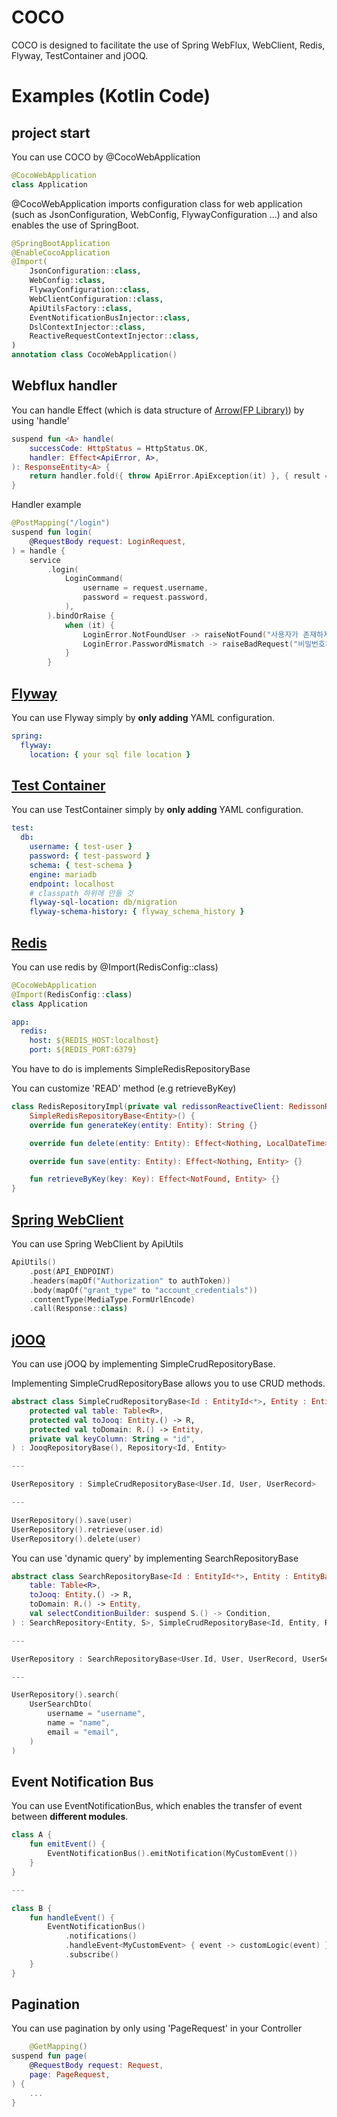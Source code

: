 COCO
====

COCO is designed to facilitate the use of Spring WebFlux, WebClient, Redis, Flyway, TestContainer and jOOQ.

Examples (Kotlin Code)
========

project start
----------------------

You can use COCO by @CocoWebApplication

```kotlin
@CocoWebApplication
class Application
```

@CocoWebApplication imports configuration class for web application (such as JsonConfiguration, WebConfig,
FlywayConfiguration ...) and also enables the use of SpringBoot.

```kotlin
@SpringBootApplication
@EnableCocoApplication
@Import(
    JsonConfiguration::class,
    WebConfig::class,
    FlywayConfiguration::class,
    WebClientConfiguration::class,
    ApiUtilsFactory::class,
    EventNotificationBusInjector::class,
    DslContextInjector::class,
    ReactiveRequestContextInjector::class,
)
annotation class CocoWebApplication()
```

Webflux handler
----------------------
You can handle Effect (which is data structure of [Arrow(FP Library)](https://arrow-kt.io/)) by using 'handle'

```kotlin
suspend fun <A> handle(
    successCode: HttpStatus = HttpStatus.OK,
    handler: Effect<ApiError, A>,
): ResponseEntity<A> {
    return handler.fold({ throw ApiError.ApiException(it) }, { result = ResponseEntity.status(successCode).body(it) })
}
```

Handler example

```kotlin
@PostMapping("/login")
suspend fun login(
    @RequestBody request: LoginRequest,
) = handle {
    service
        .login(
            LoginCommand(
                username = request.username,
                password = request.password,
            ),
        ).bindOrRaise {
            when (it) {
                LoginError.NotFoundUser -> raiseNotFound("사용자가 존재하지 않습니다")
                LoginError.PasswordMismatch -> raiseBadRequest("비밀번호가 일치하지 않습니다")
            }
        }
```

[Flyway](https://www.red-gate.com/products/flyway)
----------------------
You can use Flyway simply by **only adding** YAML configuration.

```yaml
spring:
  flyway:
    location: { your sql file location }
```

[Test Container](https://testcontainers.com/)
----------------------
You can use TestContainer simply by **only adding** YAML configuration.

```yaml
test:
  db:
    username: { test-user }
    password: { test-password }
    schema: { test-schema }
    engine: mariadb
    endpoint: localhost
    # classpath 하위에 만들 것
    flyway-sql-location: db/migration
    flyway-schema-history: { flyway_schema_history }
```

[Redis](https://redis.io/)
----------------------

You can use redis by @Import(RedisConfig::class)

```kotlin
@CocoWebApplication
@Import(RedisConfig::class)
class Application
```

```yaml
app:
  redis:
    host: ${REDIS_HOST:localhost}
    port: ${REDIS_PORT:6379}
```

You have to do is implements SimpleRedisRepositoryBase

You can customize 'READ' method (e.g retrieveByKey)

```kotlin
class RedisRepositoryImpl(private val redissonReactiveClient: RedissonReactiveClient) :
    SimpleRedisRepositoryBase<Entity>() {
    override fun generateKey(entity: Entity): String {}

    override fun delete(entity: Entity): Effect<Nothing, LocalDateTime> {}

    override fun save(entity: Entity): Effect<Nothing, Entity> {}

    fun retrieveByKey(key: Key): Effect<NotFound, Entity> {}
}
```

[Spring WebClient](https://docs.spring.io/spring-framework/reference/web/webflux-webclient.html)
----------------------

You can use Spring WebClient by ApiUtils

```kotlin
ApiUtils()
    .post(API_ENDPOINT)
    .headers(mapOf("Authorization" to authToken))
    .body(mapOf("grant_type" to "account_credentials"))
    .contentType(MediaType.FormUrlEncode)
    .call(Response::class)
```

[jOOQ](https://www.jooq.org/)
----------------------

You can use jOOQ by implementing SimpleCrudRepositoryBase.

Implementing SimpleCrudRepositoryBase allows you to use CRUD methods.

```kotlin
abstract class SimpleCrudRepositoryBase<Id : EntityId<*>, Entity : EntityBase<Id>, R : Record>(
    protected val table: Table<R>,
    protected val toJooq: Entity.() -> R,
    protected val toDomain: R.() -> Entity,
    private val keyColumn: String = "id",
) : JooqRepositoryBase(), Repository<Id, Entity>

---

UserRepository : SimpleCrudRepositoryBase<User.Id, User, UserRecord>

---

UserRepository().save(user)
UserRepository().retrieve(user.id)
UserRepository().delete(user)
```

You can use 'dynamic query' by implementing SearchRepositoryBase

```kotlin
abstract class SearchRepositoryBase<Id : EntityId<*>, Entity : EntityBase<Id>, R : Record, S : SearchDtoBase>(
    table: Table<R>,
    toJooq: Entity.() -> R,
    toDomain: R.() -> Entity,
    val selectConditionBuilder: suspend S.() -> Condition,
) : SearchRepository<Entity, S>, SimpleCrudRepositoryBase<Id, Entity, R>(table, toJooq, toDomain)

---

UserRepository : SearchRepositoryBase<User.Id, User, UserRecord, UserSearchDto>

---

UserRepository().search(
    UserSearchDto(
        username = "username",
        name = "name",
        email = "email",
    )
)
```

Event Notification Bus
----------------------

You can use EventNotificationBus, which enables the transfer of event between **different modules**.

```kotlin
class A {
    fun emitEvent() {
        EventNotificationBus().emitNotification(MyCustomEvent())
    }
}

---

class B {
    fun handleEvent() {
        EventNotificationBus()
            .notifications()
            .handleEvent<MyCustomEvent> { event -> customLogic(event) }
            .subscribe()
    }
}

```

Pagination
----------------------

You can use pagination by only using 'PageRequest' in your Controller

```kotlin
    @GetMapping()
suspend fun page(
    @RequestBody request: Request,
    page: PageRequest,
) {
    ...
}

```